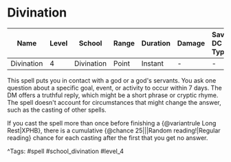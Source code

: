 # Divination

| Name | Level | School | Range | Duration | Damage | Save DC & Type |
|------|-------|--------|-------|----------|--------|----------------|
| Divination | 4 | Divination | Point | Instant | - | - |

This spell puts you in contact with a god or a god's servants. You ask one question about a specific goal, event, or activity to occur within 7 days. The DM offers a truthful reply, which might be a short phrase or cryptic rhyme. The spell doesn't account for circumstances that might change the answer, such as the casting of other spells.

If you cast the spell more than once before finishing a {@variantrule Long Rest|XPHB}, there is a cumulative {@chance 25|||Random reading!|Regular reading} chance for each casting after the first that you get no answer.

^Tags: #spell #school_divination #level_4